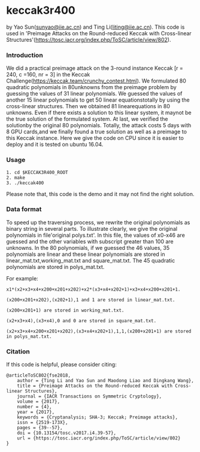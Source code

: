 # keccak3r400
by Yao Sun(sunyao@iie.ac.cn) and Ting Li(liting@iie.ac.cn). 
This code is used in 'Preimage Attacks on the Round-reduced Keccak with Cross-linear Structures'(https://tosc.iacr.org/index.php/ToSC/article/view/802). 
### Introduction
We did a practical preimage attack on the 3-round instance Keccak [r = 240, c =160, nr = 3] in the Keccak Challenge(https://keccak.team/crunchy_contest.html). 
We formulated 80 quadratic polynomials in 80unknowns from the preimage problem by guessing the values of 31 linear polynomials.
We guessed the values of another 15 linear polynomials to get 50 linear equationstotally by using the cross-linear structures.
Then we obtained 81 linearequations in 80 unknowns. 
Even if there exists a solution to this linear system, it maynot be the true solution of the formulated system.
At last, we verified the solutionby the original 80 polynomials. 
Totally, the attack costs 5 days with 8 GPU cards,and we finally found a true solution as well as a preimage to this Keccak instance.
Here we give the code on CPU since it is easier to deploy and it is tested on ubuntu 16.04.
### Usage
```
1. cd $KECCAK3R400_ROOT
2. make
3. ./keccak400
```
Please note that, this code is the demo and it may not find the right solution.
### Data format
To speed up the traversing process, we rewrite the original polynomials as binary string in several parts. To illustrate clearly, we give 
the original polynomials in file'original polys.txt'. In this file, the values of x0-x46 are guessed and the other variables with subscript 
greater than 100 are unknowns. In the 80 polynomials, if we guessed the 46 values, 35 polynomials are linear and these linear polynomials 
are stored in linear_mat.txt,working_mat.txt and square_mat.txt. The 45 quadratic polynomials are stored in polys_mat.txt.

For example:
```
x1*(x2+x3+x4+x200+x201+x202)+x2*(x3+x4+x202+1)+x3+x4+x200+x201+1.

(x200+x201+x202),(x202+1),1 and 1 are stored in linear_mat.txt.

(x200+x201+1) are stored in working_mat.txt.

(x2+x3+x4),(x3+x4),0 and 0 are stored in square_mat.txt.

(x2+x3+x4+x200+x201+x202),(x3+x4+x202+1),1,1,(x200+x201+1) are stored in polys_mat.txt.
```
### Citation

If this code is helpful, please consider citing:
```
@articleToSC802{fse2018,
	author = {Ting Li and Yao Sun and Maodong Liao and Dingkang Wang},
	title = {Preimage Attacks on the Round-reduced Keccak with Cross-linear Structures},
	journal = {IACR Transactions on Symmetric Cryptology},
	volume = {2017},
	number = {4},
	year = {2017},
	keywords = {Cryptanalysis; SHA-3; Keccak; Preimage attacks},
	issn = {2519-173X},
	pages = {39--57},
	doi = {10.13154/tosc.v2017.i4.39-57},
	url = {https://tosc.iacr.org/index.php/ToSC/article/view/802}
}
```
